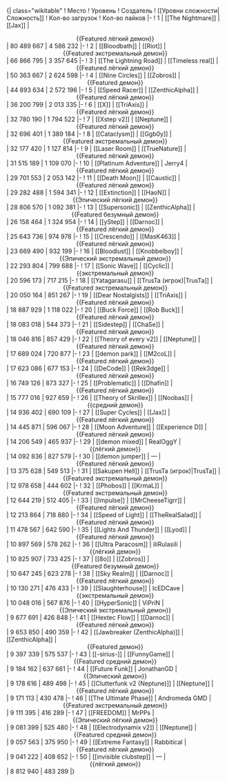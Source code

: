 {| class="wikitable"
! Место
! Уровень
! Создатель
! [[Уровни сложности|Сложность]]
! Кол-во загрузок
! Кол-во лайков
|-
! 1
| [[The Nightmare]]
| [[Jax]]
| <center>{{Featured лёгкий демон}}</center>
| 80 489 667
| 4 586 232
|-
! 2
| [[Bloodbath]]
| [[Riot]]
| <center>{{Featured экстремальный демон}}</center>
| 66 866 795
| 3 357 645
|-
! 3
| [[The Lightning Road]]
| [[Timeless real]]
| <center>{{Featured лёгкий демон}}</center>
| 50 363 667
| 2 624 598
|-
! 4
| [[Nine Circles]]
| [[Zobros]]
| <center>{{Featured демон}}</center>
| 44 893 634
| 2 572 196
|-
! 5
| [[Speed Racer]]
| [[ZenthicAlpha]]
| <center>{{Featured лёгкий демон}}</center>
| 36 200 799
| 2 013 335
|-
! 6
| [[X]]
| [[TriAxis]]
| <center>{{Featured лёгкий демон}}</center>
| 32 780 190
| 1 794 522
|-
! 7
| [[Xstep v2]]
| [[Neptune]]
| <center>{{Featured лёгкий демон}}</center>
| 32 696 401
| 1 389 184
|-
! 8
| [[Cataclysm]]
| [[Ggb0y]]
| <center>{{Featured экстремальный демон}}</center>
| 32 177 420
| 1 127 814
|-
! 9
| [[Laser Room]]
| [[TrueNature]]
| <center>{{Featured лёгкий демон}}</center>
| 31 515 189
| 1 109 070
|-
! 10
| [[Platinum Adventure]]
| Jerry4
| <center>{{Featured лёгкий демон}}</center>
| 29 701 553
| 2 053 142
|-
! 11
| [[Death Moon]]
| [[Caustic]]
| <center>{{Featured лёгкий демон}}</center>
| 29 282 488
| 1 594 341
|-
! 12
| [[Extinction]]
| [[HaoN]]
| <center>{{Эпический лёгкий демон}}</center>
| 28 806 570
| 1 092 381
|-
! 13
| [[Supersonic]]
| [[ZenthicAlpha]]
| <center>{{Featured безумный демон}}</center>
| 26 158 464
| 1 324 954
|-
! 14
| [[yStep]]
| [[Darnoc]]
| <center>{{Featured лёгкий демон}}</center>
| 25 643 736
| 974 978
|-
! 15
| [[Crescendo]]
| [[MasK463]]
| <center>{{Featured лёгкий демон}}</center>
| 23 669 490
| 932 199
|-
! 16
| [[Bloodlust]]
| [[Knobbelboy]]
| <center>{{Эпический экстремальный демон}}</center>
| 22 293 804
| 799 688
|-
! 17
| [[Sonic Wave]]
| [[Cyclic]]
| <center>{{экстремальный демон}}</center>
| 20 596 173
| 717 215
|-
! 18
| [[Yatagarasu]]
| [[TrusTa (игрок)|TrusTa]]
| <center>{{Featured экстремальный демон}}</center>
| 20 050 164
| 851 267
|-
! 19
| [[Dear Nostalgists]]
| [[TriAxis]]
| <center>{{Featured лёгкий демон}}</center>
| 18 887 929
| 1 118 022
|-
! 20
| [[Buck Force]]
| [[Rob Buck]]
| <center>{{Featured лёгкий демон}}</center>
| 18 083 018
| 544 373
|-
! 21
| [[Sidestep]]
| [[ChaSe]]
| <center>{{Featured лёгкий демон}}</center>
| 18 046 816
| 857 429
|-
! 22
| [[Theory of every v2]]
| [[Neptune]]
| <center>{{Featured лёгкий демон}}</center>
| 17 689 024
| 720 877
|-
! 23
| [[demon park]]
| [[M2coL]]
| <center>{{Featured лёгкий демон}}</center>
| 17 623 086
| 677 153
|-
! 24
| [[DeCode]]
| [[Rek3dge]]
| <center>{{Featured лёгкий демон}}</center>
| 16 749 126
| 873 327
|-
! 25
| [[Problematic]]
| [[Dhafin]]
| <center>{{Featured лёгкий демон}}</center>
| 15 777 016
| 927 659
|-
! 26
| [[Theory of Skrillex]]
| [[Noobas]]
| <center>{{средний демон}}</center>
| 14 936 402
| 690 109
|-
! 27
| [[Super Cycles]]
| [[Jax]]
| <center>{{Featured лёгкий демон}}</center>
| 14 445 871
| 596 067
|-
! 28
| [[Moon Adventure]]
| [[Experience D]]
| <center>{{Featured лёгкий демон}}</center>
| 14 206 549
| 465 937
|-
! 29
| [[demon mixed]]
| RealOggY
| <center>{{лёгкий демон}}</center>
| 14 092 836
| 827 579
|-
! 30
| [[demon jumper]]
| —
| <center>{{Featured лёгкий демон}}</center>
| 13 375 628
| 549 513
|-
! 31
| [[Sakupen Hell]]
| [[TrusTa (игрок)|TrusTa]]
| <center>{{Featured экстремальный демон}}</center>
| 12 978 658
| 444 602
|-
! 32
| [[Phobos]]
| [[KrmaL]]
| <center>{{Featured экстремальный демон}}</center>
| 12 644 219
| 512 405
|-
! 33
| [[Impulse]]
| [[MrCheeseTigrr]]
| <center>{{Featured лёгкий демон}}</center>
| 12 213 864
| 718 880
|-
! 34
| [[Speed of Light]]
| [[TheRealSalad]]
| <center>{{Featured лёгкий демон}}</center>
| 11 478 567
| 642 590
|-
! 35
| [[Lights And Thunder]]
| [[Lyod]]
| <center>{{Featured лёгкий демон}}</center>
| 10 897 569
| 578 262
|-
! 36
| [[Ultra Paracosm]]
| iIiRulasiIi
| <center>{{лёгкий демон}}</center>
| 10 825 907
| 733 425
|-
! 37
| [[8o]]
| [[Zobros]]
| <center>{{Featured безумный демон}}</center>
| 10 647 245
| 623 278
|-
! 38
| [[Sky Realm]]
| [[Darnoc]]
| <center>{{Featured лёгкий демон}}</center>
| 10 130 271
| 476 433
|-
! 39
| [[Slaughterhouse]]
| IcEDCave
| <center>{{экстремальный демон}}</center>
| 10 048 016
| 567 876
|-
! 40
| [[HyperSonic]]
| ViPriN
| <center>{{Эпический экстремальный демон}}</center>
| 9 677 691
| 426 848
|-
! 41
| [[Hextec Flow]]
| [[Darnoc]]
| <center>{{Featured лёгкий демон}}</center>
| 9 653 850
| 490 359
|-
! 42
| [[Jawbreaker (ZenthicAlpha)]]
| [[ZenthicAlpha]]
| <center>{{Featured демон}}</center>
| 9 397 339
| 575 537
|-
! 43
| [[-sirius-]]
| [[FunnyGame]]
| <center>{{Featured средний демон}}</center>
| 9 184 162
| 637 661
|-
! 44
| [[Future Funk]]
| JonathanGD
| <center>{{Эпический демон}}</center>
| 9 178 616
| 489 498
|-
! 45
| [[Clutterfunk v2 (Neptune)]]
| [[Neptune]]
| <center>{{Featured лёгкий демон}}</center>
| 9 171 113
| 430 478
|-
! 46
| [[The Ultimate Phase]]
| Andromeda GMD
| <center>{{Featured экстремальный демон}}</center>
| 9 111 395
| 416 289
|-
! 47
| [[FREEDOM]]
| MrPPs
| <center>{{Эпический лёгкий демон}}</center>
| 9 081 399
| 525 480
|-
! 48
| [[Electrodynamix v2]]
| [[Neptune]]
| <center>{{Featured средний демон}}</center>
| 9 057 563
| 375 950
|-
! 49
| [[Extreme Fantasy]]
| Rabbitical
| <center>{{Featured лёгкий демон}}</center>
| 9 041 222
| 408 652
|-
! 50
| [[invisible clubstep]]
| —
| <center>{{лёгкий демон}}</center>
| 8 812 940
| 483 289
|}